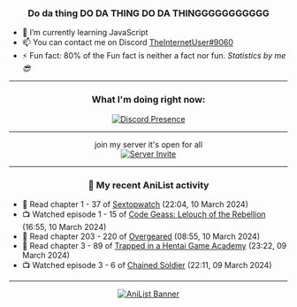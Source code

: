 <div align="center">

### Do da thing DO DA THING DO DA THINGGGGGGGGGGG
</div>

- 🌱 I’m currently learning JavaScript
- 📫 You can contact me on Discord [TheInternetUser#9060](https://discord.com/users/534117072796385300)
- ⚡ Fun fact: 80% of the Fun fact is neither a fact nor fun. _Statistics by me 😎_
<hr>

<div align="center">

### What I'm doing right now:
[![Discord Presence](https://lanyard.cnrad.dev/api/534117072796385300)](https://discord.com/users/534117072796385300)
<hr>

join my server it's open for all <br>
[![Server Invite](https://invidget.switchblade.xyz/bfYgVHxrSs)](https://discord.gg/bfYgVHxrSs)

<hr>
  
### 🌸 My recent AniList activity

</div>

<!-- ANILIST_ACTIVITY:start -->

-   📖 Read chapter 1 - 37 of [Sextopwatch](https://anilist.co/manga/152411) (22:04, 10 March 2024)
-   📺 Watched episode 1 - 15 of [Code Geass: Lelouch of the Rebellion](https://anilist.co/anime/1575) (16:55, 10 March 2024)
-   📖 Read chapter 203 - 220 of [Overgeared](https://anilist.co/manga/117460) (08:55, 10 March 2024)
-   📖 Read chapter 3 - 89 of [Trapped in a Hentai Game Academy](https://anilist.co/manga/151601) (23:22, 09 March 2024)
-   📺 Watched episode 3 - 6 of [Chained Soldier](https://anilist.co/anime/141821) (22:11, 09 March 2024)

<!-- ANILIST_ACTIVITY:end -->
<hr>

<div align="center">

[![AniList Banner](https://img.anili.st/User/929966)](https://anilist.co/user/TheInternetUser)

<!-- ![Profile views](https://gpvc.arturio.dev/TheInternetUse7) Since 2023-01-09 -->
<br>


</div>
